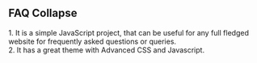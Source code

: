 ## FAQ Collapse
<p>1. It is a simple JavaScript project, that can be useful for any full fledged website for frequently asked questions or queries. <br>
2. It has a great theme with Advanced CSS and Javascript.</p>
